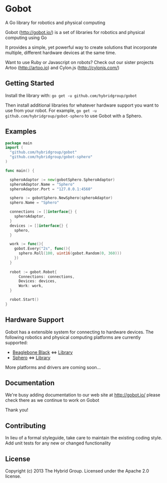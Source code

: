# Gobot

A Go library for robotics and physical computing 

Gobot (http://gobot.io/) is a set of libraries for robotics and physical computing using Go

It provides a simple, yet powerful way to create solutions that incorporate multiple, different hardware devices at the same time.

Want to use Ruby or Javascript on robots? Check out our sister projects Artoo (http://artoo.io) and Cylon.js (http://cylonjs.com/)


## Getting Started

Install the library with: `go get -u github.com/hybridgroup/gobot`

Then install additional libraries for whatever hardware support you want to use from your robot. For example, `go get -u github.com/hybridgroup/gobot-sphero` to use Gobot with a Sphero.

## Examples

```go
package main
import (
  "github.com/hybridgroup/gobot"
  "github.com/hybridgroup/gobot-sphero"
)

func main() {

  spheroAdaptor := new(gobotSphero.SpheroAdaptor)
  spheroAdaptor.Name = "Sphero"
  spheroAdaptor.Port = "127.0.0.1:4560"

  sphero := gobotSphero.NewSphero(spheroAdaptor)
  sphero.Name = "Sphero"

  connections := []interface{} {
    spheroAdaptor,
  }
  devices := []interface{} {
    sphero,
  }

  work := func(){
    gobot.Every("2s", func(){ 
      sphero.Roll(100, uint16(gobot.Random(0, 360))) 
    })
  }
  
  robot := gobot.Robot{
      Connections: connections, 
      Devices: devices,
      Work: work,
  }

  robot.Start()
}
```

## Hardware Support
Gobot has a extensible system for connecting to hardware devices. The following robotics and physical computing platforms are currently supported:

  - [Beaglebone Black](http://beagleboard.org/Products/BeagleBone+Black/) <=> [Library](https://github.com/hybridgroup/gobot-beaglebone)
  - [Sphero](http://www.gosphero.com/) <=> [Library](https://github.com/hybridgroup/gobot-sphero)

More platforms and drivers are coming soon...

## Documentation
We're busy adding documentation to our web site at http://gobot.io/ please check there as we continue to work on Gobot

Thank you!

## Contributing
In lieu of a formal styleguide, take care to maintain the existing coding style.
Add unit tests for any new or changed functionality

## License
Copyright (c) 2013 The Hybrid Group. Licensed under the Apache 2.0 license.
